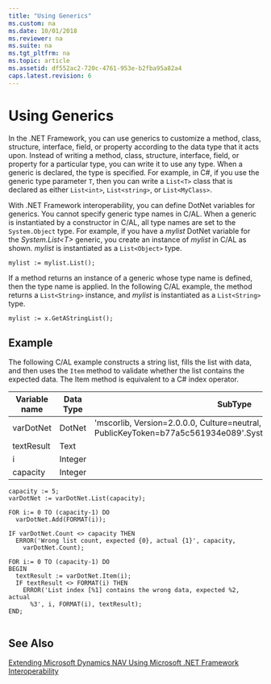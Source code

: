 ```yaml
---
title: "Using Generics"
ms.custom: na
ms.date: 10/01/2018
ms.reviewer: na
ms.suite: na
ms.tgt_pltfrm: na
ms.topic: article
ms.assetid: df552ac2-720c-4761-953e-b2fba95a82a4
caps.latest.revision: 6
---
```

# Using Generics
In the .NET Framework, you can use generics to customize a method, class, structure, interface, field, or property according to the data type that it acts upon. Instead of writing a method, class, structure, interface, field, or property for a particular type, you can write it to use any type. When a generic is declared, the type is specified. For example, in C\#, if you use the generic type parameter `T`, then you can write a `List<T>` class that is declared as either `List<int>`, `List<string>`, or `List<MyClass>`.  
  
 With .NET Framework interoperability, you can define DotNet variables for generics. You cannot specify generic type names in C/AL. When a generic is instantiated by a constructor in C/AL, all type names are set to the `System.Object` type. For example, if you have a *mylist* DotNet variable for the *System.List\<T>* generic, you create an instance of *mylist* in C/AL as shown. *mylist* is instantiated as a `List<Object>` type.  
  
```  
mylist := mylist.List();  
```  
  
 If a method returns an instance of a generic whose type name is defined, then the type name is applied. In the following C/AL example, the method returns a `List<String>` instance, and *mylist* is instantiated as a `List<String>` type.  
  
```  
mylist := x.GetAStringList();  
```  
  
## Example  
 The following C/AL example constructs a string list, fills the list with data, and then uses the `Item` method to validate whether the list contains the expected data. The Item method is equivalent to a C\# index operator.  
  
|Variable name|Data Type|SubType|Length|  
|-------------------|---------------|-------------|------------|  
|varDotNet|DotNet|'mscorlib, Version=2.0.0.0, Culture=neutral, PublicKeyToken=b77a5c561934e089'.System.Collections.Generic.List\`1||  
|textResult|Text||30|  
|i|Integer|||  
|capacity|Integer|||  
  
```  
capacity := 5;  
varDotNet := varDotNet.List(capacity);  
  
FOR i:= 0 TO (capacity-1) DO  
  varDotNet.Add(FORMAT(i));  
  
IF varDotNet.Count <> capacity THEN  
  ERROR('Wrong list count, expected {0}, actual {1}', capacity,   
    varDotNet.Count);  
  
FOR i:= 0 TO (capacity-1) DO  
BEGIN  
  textResult := varDotNet.Item(i);  
  IF textResult <> FORMAT(i) THEN  
    ERROR('List index [%1] contains the wrong data, expected %2, actual  
      %3', i, FORMAT(i), textResult);  
END;  
  
```  
  
## See Also  
 [Extending Microsoft Dynamics NAV Using Microsoft .NET Framework Interoperability](Extending-Microsoft-Dynamics-NAV-Using-Microsoft-.NET-Framework-Interoperability.md)
